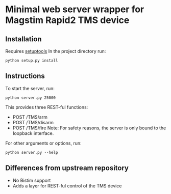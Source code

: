# Minimal web server wrapper for Magstim Rapid2 TMS device

## Installation

Requires [setuptools](https://pypi.python.org/pypi/setuptools#installation-instructions)
In the project directory run: 
```
python setup.py install
```

## Instructions

To start the server, run:
```
python server.py 25000
```

This provides three REST-ful functions:
* POST /TMS/arm
* POST /TMS/disarm
* POST /TMS/fire
Note: For safety reasons, the server is only bound to the loopback interface.

For other arguments or options, run:
```
python server.py --help
```

## Differences from upstream repository

* No Bistim support
* Adds a layer for REST-ful control of the TMS device
